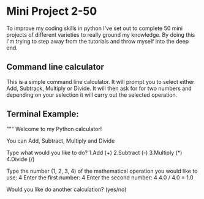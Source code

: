 # Mini Project 2-50
To improve my coding skills in python I've set out to complete 50 mini projects of different varieties to really ground my knowledge. By doing this I'm trying to step away from the tutorials and throw myself into the deep end.

## Command line calculator 
This is a simple command line calculator. It will prompt you to select either Add, Subtrack, Multiply or Divide. It will then ask for for two numbers and depending on your selection it will carry out the selected operation.  

## Terminal Example:
"""
Welcome to my Python calculator!

You can Add, Subtract, Multiply and Divide

Type what would you like to do?
1.Add (+)
2.Subtract (-)
3.Multiply (*)
4.Divide (/)

Type the number (1, 2, 3, 4) of the mathematical operation you would like to use: 4
Enter the first number: 4
Enter the second number: 4
4.0 / 4.0 = 1.0

Would you like do another calculation? (yes/no)
